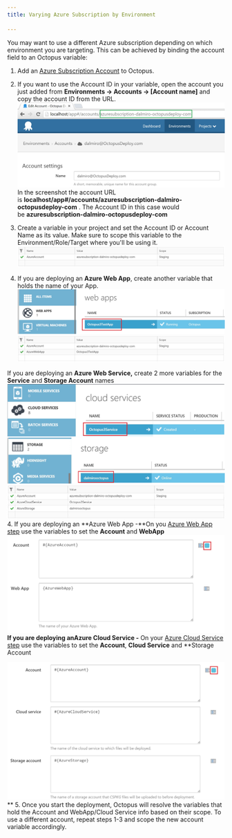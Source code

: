 ```yaml
---
title: Varying Azure Subscription by Environment

---
```


You may want to use a different Azure subscription depending on which environment you are targeting. This can be achieved by binding the account field to an Octopus variable:

1. Add an [Azure Subscription Account](/docs/key-concepts/environments/accounts/azure-subscription-account.md) to Octopus.

 1. If you want to use the Account ID in your variable, open the account you just added from **Environments -> Accounts -> [Account name]** and copy the account ID from the URL.
        ![](/docs/images/3049102/3278481.jpg "width=500")
        In the screenshot the account URL is **localhost/app#/accounts/azuresubscription-dalmiro-octopusdeploy-com** . The Account ID in this case would be **azuresubscription-dalmiro-octopusdeploy-com**
2. Create a variable in your project and set the Account ID or Account Name as its value. Make sure to scope this variable to the Environment/Role/Target where you'll be using it.
    ![](/docs/images/3049102/3278490.jpg "width=500")
3. If you are deploying an **Azure Web App**, create another variable that holds the name of your App. 
![](/docs/images/3049102/3278485.jpg "width=500")
    ![](/docs/images/3049102/3278486.jpg "width=500")

If you are deploying an **Azure Web Service,** create 2 more variables for the **Service** and **Storage Account** names
    ![](/docs/images/3049102/3278489.jpg "width=500")
    ![](/docs/images/3049102/3278494.jpg "width=500")
![](/docs/images/3049102/3278487.jpg "width=500")
4. If you are deploying an **Azure Web App -**On you [Azure Web App step](http://docs.octopusdeploy.com/display/OD/Deploying+a+package+to+an+Azure+Web+App) use the variables to set the **Account** and **WebApp**
    **![](/docs/images/3049102/3278496.jpg "width=500")**If you are deploying an**Azure Cloud Service -** On your [Azure Cloud Service step](http://docs.octopusdeploy.com/display/OD/Deploying+a+package+to+an+Azure+Cloud+Service) use the variables to set the **Account**, **Cloud Service** and **Storage Account

![](/docs/images/3049102/3278497.jpg "width=500")**
5. Once you start the deployment, Octopus will resolve the variables that hold the Account and WebApp/Cloud Service info based on their scope. To use a different account, repeat steps 1-3 and scope the new account variable accordingly.
